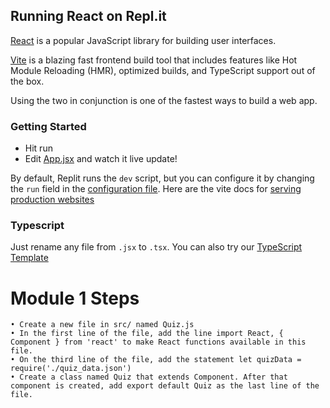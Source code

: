 ## Running React on Repl.it

[React](https://reactjs.org/) is a popular JavaScript library for building user interfaces.

[Vite](https://vitejs.dev/) is a blazing fast frontend build tool that includes features like Hot Module Reloading (HMR), optimized builds, and TypeScript support out of the box.

Using the two in conjunction is one of the fastest ways to build a web app.

### Getting Started
- Hit run
- Edit [App.jsx](#src/App.jsx) and watch it live update!

By default, Replit runs the `dev` script, but you can configure it by changing the `run` field in the [configuration file](#.replit). Here are the vite docs for [serving production websites](https://vitejs.dev/guide/build.html)

### Typescript

Just rename any file from `.jsx` to `.tsx`. You can also try our [TypeScript Template](https://replit.com/@replit/React-TypeScript)

# Module 1 Steps
    • Create a new file in src/ named Quiz.js
    • In the first line of the file, add the line import React, { Component } from 'react' to make React functions available in this file.
    • On the third line of the file, add the statement let quizData = require('./quiz_data.json')
    • Create a class named Quiz that extends Component. After that component is created, add export default Quiz as the last line of the file.
